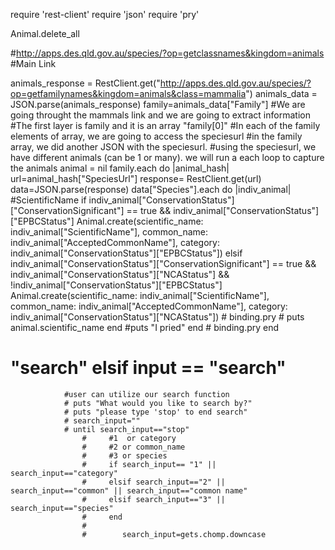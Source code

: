 require 'rest-client'
require 'json'
require 'pry'

Animal.delete_all

#http://apps.des.qld.gov.au/species/?op=getclassnames&kingdom=animals #Main Link

animals_response = RestClient.get("http://apps.des.qld.gov.au/species/?op=getfamilynames&kingdom=animals&class=mammalia")
animals_data = JSON.parse(animals_response)
family=animals_data["Family"]
#We are going throught the mammals link and we are going to extract information
#The first layer is family and it is an array "family[0]"
#In each of the family elements of array, we are going to access the speciesurl
#in the family array, we did another JSON with the speciesurl.
#using the speciesurl, we have different animals (can be 1 or many). we will run a each loop to capture the animals
animal = nil
family.each do |animal_hash|
    url=animal_hash["SpeciesUrl"]
    response= RestClient.get(url)
    data=JSON.parse(response)
    data["Species"].each do |indiv_animal| #ScientificName
        if indiv_animal["ConservationStatus"]["ConservationSignificant"] == true && indiv_animal["ConservationStatus"]["EPBCStatus"]
            Animal.create(scientific_name: indiv_animal["ScientificName"], common_name: indiv_animal["AcceptedCommonName"], category: indiv_animal["ConservationStatus"]["EPBCStatus"])
        elsif indiv_animal["ConservationStatus"]["ConservationSignificant"] == true && indiv_animal["ConservationStatus"]["NCAStatus"] && !indiv_animal["ConservationStatus"]["EPBCStatus"]
            Animal.create(scientific_name: indiv_animal["ScientificName"], common_name: indiv_animal["AcceptedCommonName"], category: indiv_animal["ConservationStatus"]["NCAStatus"])
            # binding.pry
            # puts animal.scientific_name
        end
        #puts "I pried"
    end
    # binding.pry
end

 # "search"   elsif input == "search"
                #user can utilize our search function
                # puts "What would you like to search by?"
                # puts "please type 'stop' to end search"
                # search_input=""
                # until search_input=="stop"
                    #     #1  or category
                    #     #2 or common_name
                    #     #3 or species
                    #     if search_input== "1" || search_input=="category"
                    #     elsif search_input=="2" || search_input=="common" || search_input=="common name"
                    #     elsif search_input=="3" || search_input=="species"
                    #     end
                    #
                    #        search_input=gets.chomp.downcase

                    